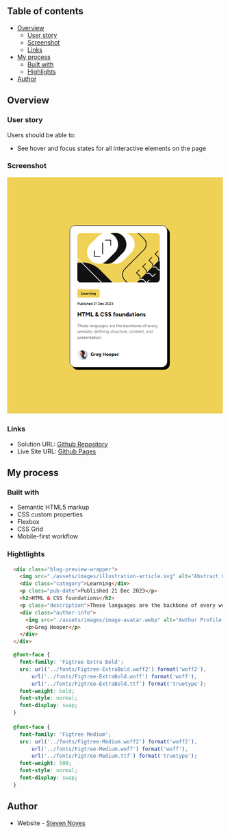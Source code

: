 ## Table of contents

- [Overview](#overview)
  - [User story](#user-story)
  - [Screenshot](#screenshot)
  - [Links](#links)
- [My process](#my-process)
  - [Built with](#built-with)
  - [Highlights](#hightlights)
- [Author](#author)

## Overview

### User story

Users should be able to:

- See hover and focus states for all interactive elements on the page

### Screenshot

![](./assets/images/Screenshot%202025-07-06%20160641.png)

### Links

- Solution URL: [Github Repository](https://github.com/SteveNoyes/blog-preview-card)
- Live Site URL: [Github Pages](https://stevenoyes.github.io/blog-preview-card/)

## My process

### Built with

- Semantic HTML5 markup
- CSS custom properties
- Flexbox
- CSS Grid
- Mobile-first workflow

### Hightlights

```html
  <div class="blog-preview-wrapper">
    <img src="./assets/images/illustration-article.svg" alt="Abstract Code on a Yellow Background">
    <div class="category">Learning</div>
    <p class="pub-date">Published 21 Dec 2023</p>
    <h2>HTML & CSS foundations</h2>
    <p class="description">These languages are the backbone of every website, defining structure, content, and presentation.</p>
    <div class="author-info">
      <img src="./assets/images/image-avatar.webp" alt="Author Profile Picture">
      <p>Greg Hooper</p>
    </div>
  </div>
```

```css
  @font-face {
    font-family: 'Figtree Extra Bold';
    src: url('../fonts/Figtree-ExtraBold.woff2') format('woff2'),
        url('../fonts/Figtree-ExtraBold.woff') format('woff'),
        url('../fonts/Figtree-ExtraBold.ttf') format('truetype');
    font-weight: bold;
    font-style: normal;
    font-display: swap;
  }

  @font-face {
    font-family: 'Figtree Medium';
    src: url('../fonts/Figtree-Medium.woff2') format('woff2'),
        url('../fonts/Figtree-Medium.woff') format('woff'),
        url('../fonts/Figtree-Medium.ttf') format('truetype');
    font-weight: 500;
    font-style: normal;
    font-display: swap;
  }
```

## Author

- Website - [Steven Noyes](https://www.stevenmnoyes.com)
